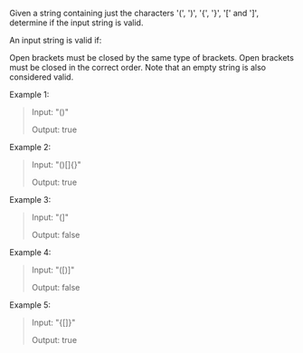 Given a string containing just the characters '(', ')', '{', '}', '[' and ']', determine if the input string is valid.

An input string is valid if:

Open brackets must be closed by the same type of brackets.
Open brackets must be closed in the correct order.
Note that an empty string is also considered valid.

Example 1:

> Input: "()"
> 
> Output: true


Example 2:

> Input: "()[]{}"
> 
> Output: true


Example 3:

> Input: "(]"
> 
> Output: false


Example 4:

> Input: "([)]"
> 
> Output: false


Example 5:

> Input: "{[]}"
> 
> Output: true
